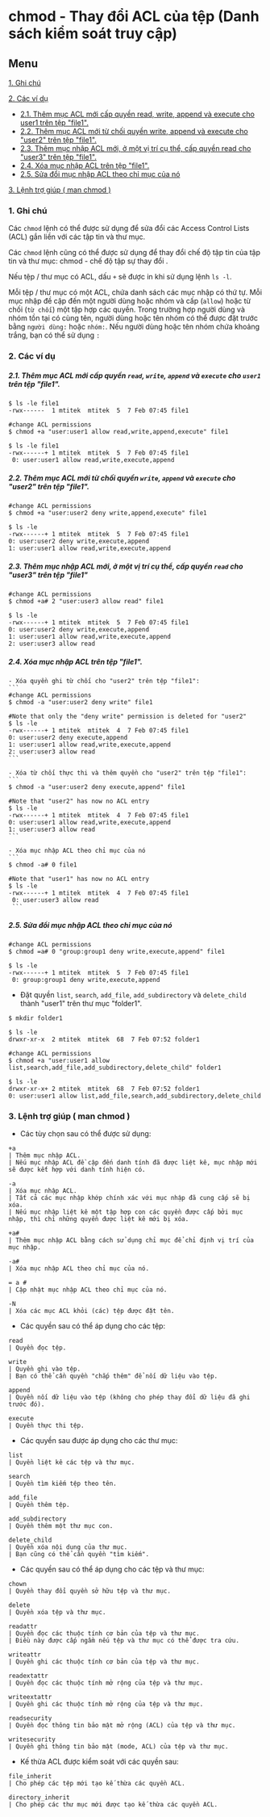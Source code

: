 ﻿# chmod - Thay đổi ACL của tệp (Danh sách kiểm soát truy cập)
## Menu
[1. Ghi chú](#GhiChu)

[2. Các ví dụ](#ViDu)
- [2.1. Thêm mục ACL mới cấp quyền read, write, append và execute cho user1 trên tệp "file1".](#ThemMucACLMoiCapQuyen)
- [2.2. Thêm mục ACL mới từ chối quyền write, append và execute cho "user2" trên tệp "file1".](#ThemMotMucACLTuChoiQuyen)
- [2.3. Thêm mục nhập ACL mới, ở một vị trí cụ thể, cấp quyền read cho "user3" trên tệp "file1".](#ThemMucNhapACLMoi)
- [2.4. Xóa mục nhập ACL trên tệp "file1".](#XoaMucNhapACLTrenTep)
- [2.5. Sửa đổi mục nhập ACL theo chỉ mục của nó](#SuaDoiMucNhapACLTheoChiMucCuaNo)

[3. Lệnh trợ giúp ( man chmod )](#LenhTroGiup)




<a name="GhiChu"></a>
### 1. Ghi chú
Các `chmod` lệnh có thể được sử dụng để sửa đổi các Access Control Lists (ACL) gắn liền với các tập tin và thư mục.

Các `chmod` lệnh cũng có thể được sử dụng để thay đổi chế độ tập tin của tập tin và thư mục: chmod - chế độ tập sự thay đổi .

Nếu tệp / thư mục có ACL, dấu `+` sẽ được in khi sử dụng lệnh `ls -l`.

Mỗi tệp / thư mục có một ACL, chứa danh sách các mục nhập có thứ tự.
Mỗi mục nhập đề cập đến một người dùng hoặc nhóm và cấp (`allow`) hoặc từ chối (`từ chối`) một tập hợp các quyền.
Trong trường hợp người dùng và nhóm tồn tại có cùng tên, người dùng hoặc tên nhóm có thể được đặt trước bằng `người dùng:` hoặc `nhóm:`.
Nếu người dùng hoặc tên nhóm chứa khoảng trắng, bạn có thể sử dụng `:`

<a name="ViDu"></a>
### 2. Các ví dụ

<a name="ThemMucACLMoiCapQuyen"></a>
##### 2.1. Thêm mục ACL mới cấp quyền `read`, `write`, `append` và `execute` cho `user1` trên tệp "file1".
```
$ ls -le file1
-rwx------  1 mtitek  mtitek  5  7 Feb 07:45 file1

#change ACL permissions
$ chmod +a "user:user1 allow read,write,append,execute" file1

$ ls -le file1
-rwx------+ 1 mtitek  mtitek  5  7 Feb 07:45 file1
 0: user:user1 allow read,write,execute,append
 ```
 
 <a name="ThemMotMucACLTuChoiQuyen"></a>
##### 2.2. Thêm mục ACL mới từ chối quyền `write`, `append` và `execute` cho "user2" trên tệp "file1".
 ```
#change ACL permissions
$ chmod +a "user:user2 deny write,append,execute" file1

$ ls -le
-rwx------+ 1 mtitek  mtitek  5  7 Feb 07:45 file1
 0: user:user2 deny write,execute,append
 1: user:user1 allow read,write,execute,append
 ```
 
 <a name="ThemMucNhapACLMoi"></a>
##### 2.3. Thêm mục nhập ACL mới, ở một vị trí cụ thể, cấp quyền `read` cho "user3" trên tệp "file1"
 ```
#change ACL permissions
$ chmod +a# 2 "user:user3 allow read" file1

$ ls -le
-rwx------+ 1 mtitek  mtitek  5  7 Feb 07:45 file1
 0: user:user2 deny write,execute,append
 1: user:user1 allow read,write,execute,append
 2: user:user3 allow read
 ```
 
 <a name="XoaMucNhapACLTrenTep"></a>
##### 2.4. Xóa mục nhập ACL trên tệp "file1".

    - Xóa quyền ghi từ chối cho "user2" trên tệp "file1":
    ```
    #change ACL permissions
    $ chmod -a "user:user2 deny write" file1

    #Note that only the "deny write" permission is deleted for "user2"
    $ ls -le
    -rwx------+ 1 mtitek  mtitek  4  7 Feb 07:45 file1
    0: user:user2 deny execute,append
    1: user:user1 allow read,write,execute,append
    2: user:user3 allow read
    ```
    
    - Xóa từ chối thực thi và thêm quyền cho "user2" trên tệp "file1":
    ```
    $ chmod -a "user:user2 deny execute,append" file1

    #Note that "user2" has now no ACL entry
    $ ls -le
    -rwx------+ 1 mtitek  mtitek  4  7 Feb 07:45 file1
    0: user:user1 allow read,write,execute,append
    1: user:user3 allow read
    ```
    
    - Xóa mục nhập ACL theo chỉ mục của nó
    ```
    $ chmod -a# 0 file1

    #Note that "user1" has now no ACL entry
    $ ls -le
    -rwx------+ 1 mtitek  mtitek  4  7 Feb 07:45 file1
     0: user:user3 allow read
     ```

<a name="SuaDoiMucNhapACLTheoChiMucCuaNo"></a>
##### 2.5. Sửa đổi mục nhập ACL theo chỉ mục của nó
```
#change ACL permissions
$ chmod =a# 0 "group:group1 deny write,execute,append" file1

$ ls -le
-rwx------+ 1 mtitek  mtitek  5  7 Feb 07:45 file1
 0: group:group1 deny write,execute,append
 ```
 
- Đặt quyền `list`, `search`, `add_file`, `add_subdirectory` và `delete_child` thành "user1" trên thư mục "folder1".
```
$ mkdir folder1

$ ls -le
drwxr-xr-x  2 mtitek  mtitek  68  7 Feb 07:52 folder1

#change ACL permissions
$ chmod +a "user:user1 allow list,search,add_file,add_subdirectory,delete_child" folder1

$ ls -le
drwxr-xr-x+ 2 mtitek  mtitek  68  7 Feb 07:52 folder1
0: user:user1 allow list,add_file,search,add_subdirectory,delete_child
```
 
<a name="LenhTroGiup"></a>
### 3. Lệnh trợ giúp ( man chmod )
- Các tùy chọn sau có thể được sử dụng:
 ```
 +a
| Thêm mục nhập ACL.
| Nếu mục nhập ACL đề cập đến danh tính đã được liệt kê, mục nhập mới sẽ được kết hợp với danh tính hiện có.

-a
| Xóa mục nhập ACL.
| Tất cả các mục nhập khớp chính xác với mục nhập đã cung cấp sẽ bị xóa.
| Nếu mục nhập liệt kê một tập hợp con các quyền được cấp bởi mục nhập, thì chỉ những quyền được liệt kê mới bị xóa.

+a#
| Thêm mục nhập ACL bằng cách sử dụng chỉ mục để chỉ định vị trí của mục nhập.

-a#
| Xóa mục nhập ACL theo chỉ mục của nó.

= a #
| Cập nhật mục nhập ACL theo chỉ mục của nó.

-N
| Xóa các mục ACL khỏi (các) tệp được đặt tên.
```

- Các quyền sau có thể áp dụng cho các tệp:
```
read
| Quyền đọc tệp.

write
| Quyền ghi vào tệp.
| Bạn có thể cần quyền "chắp thêm" để nối dữ liệu vào tệp.

append
| Quyền nối dữ liệu vào tệp (không cho phép thay đổi dữ liệu đã ghi trước đó).

execute
| Quyền thực thi tệp.
```

- Các quyền sau được áp dụng cho các thư mục:
```
list
| Quyền liệt kê các tệp và thư mục.

search
| Quyền tìm kiếm tệp theo tên.

add_file
| Quyền thêm tệp.

add_subdirectory
| Quyền thêm một thư mục con.

delete_child
| Quyền xóa nội dung của thư mục.
| Bạn cũng có thể cần quyền "tìm kiếm".
```

- Các quyền sau có thể áp dụng cho các tệp và thư mục:
```
chown
| Quyền thay đổi quyền sở hữu tệp và thư mục.

delete
| Quyền xóa tệp và thư mục.

readattr
| Quyền đọc các thuộc tính cơ bản của tệp và thư mục.
| Điều này được cấp ngầm nếu tệp và thư mục có thể được tra cứu.

writeattr
| Quyền ghi các thuộc tính cơ bản của tệp và thư mục.

readextattr
| Quyền đọc các thuộc tính mở rộng của tệp và thư mục.

writeextattr
| Quyền ghi các thuộc tính mở rộng của tệp và thư mục.

readsecurity
| Quyền đọc thông tin bảo mật mở rộng (ACL) của tệp và thư mục.

writesecurity
| Quyền ghi thông tin bảo mật (mode, ACL) của tệp và thư mục.
```

- Kế thừa ACL được kiểm soát với các quyền sau:
```
file_inherit
| Cho phép các tệp mới tạo kế thừa các quyền ACL.

directory_inherit
| Cho phép các thư mục mới được tạo kế thừa các quyền ACL.
```
 
